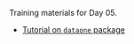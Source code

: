Training materials for Day 05.

- [Tutorial on `dataone` package](https://raw.githubusercontent.com/NCEAS/training/master/2014-oss/day-05/dataone-read-data.html)
